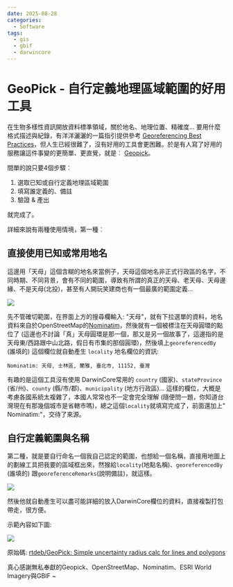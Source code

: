 ```yaml
---
date: 2025-08-28
categories:
  - Software
tags:
  - gis
  - gbif
  - darwincore
---
```


# GeoPick - 自行定義地理區域範圍的好用工具

在生物多樣性資訊開放資料標準領域，關於地名、地理位置、精確度... 要用什麼格式描述與紀錄，有洋洋灑灑的一篇指引提供參考 [Georeferencing Best Practices](https://docs.gbif.org/georeferencing-best-practices/1.0/en/)，但人生已經很難了，沒有好用的工具會更困難。於是有人寫了好用的服務讓這件事變的更簡單、更直覺，就是︰ [Geopick](https://geopick.gbif.org/)。

間單的說只要4個步驟︰

1. 選取已知或自行定義地理區域範圍
2. 填寫誰定義的、備註
3. 驗證 & 產出

就完成了。


詳細來說有兩種使用情境，第一種︰

## 直接使用已知或常用地名

這邊用「天母」這個含糊的地名來當例子，天母這個地名非正式行政區的名字，不同時期、不同背景，會有不同的範圍，導致有所謂的真正的天母、老天母、天母邊緣、不是天母(北投)，甚至有人開玩笑建商也有一個最廣的範圍定義...

![](../../assets/blog/2025/geopick-location-name.jpg)

先不管確切範圍，在界面上方的搜尋欄輸入: "天母"，就有下拉選單的資料，地名資料來自於OpenStreetMap的[Nominatim](https://nominatim.org/)，然後就有一個被標注在天母圓環的點位了 (這邊也不討論「真」天母圓環是那一個，那又是另一個故事了，這邊指的是天母東/西路跟中山北路，假日有市集的那個圓環)，然後填上`georeferencedBy` (誰填的) 這個欄位就自動產生 `locality` 地名欄位的資訊:

    Nominatim: 天母, 士林區, 蘭雅, 臺北市, 11152, 臺灣

有趣的是這個工具沒有使用 DarwinCore常用的 `country` (國家)、`stateProvince` (省/州)、`county` (縣/市/郡)、`municipality` (地方行政區)... 這樣的欄位，大概是考慮各國系統太複雜了，本國人常常也不一定會完全理解 (隨便問一題，你知道台灣現在有那幾個城市是省轄市嗎)，總之這個`locality`就填寫完成了，前面還加上" Nominatim:"，交待了來源。


## 自行定義範圍與名稱

第二種，就是要自行命名一個我自己認定的範圍，也想給一個名稱，直接用地圖上的劃線工具把我要的區域框出來，然猴給`locality`(地點名稱)、`georeferencedBy` (誰填的) 跟`georeferenceRemarks`(說明備註)，就這樣。

![](../../assets/blog/2025/geopick-pure-tianmu.jpg)

然後他就自動產生可以盡可能詳細的放入DarwinCore欄位的資料，直接複製打包帶走，很方便。

示範內容如下圖:

![](../../assets/blog/2025/geopick-location-dwc.jpg)


原始碼: [rtdeb/GeoPick: Simple uncertainty radius calc for lines and polygons](https://github.com/rtdeb/GeoPick)

真心感謝無私奉獻的Geopick、OpenStreetMap、Nominatim、ESRI World Imagery與GBIF ~
